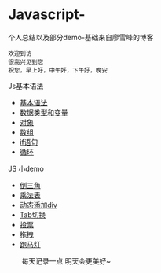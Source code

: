 # Javascript-
个人总结以及部分demo-基础来自廖雪峰的博客

    欢迎到访  
    很高兴见到您  
    祝您，早上好，中午好，下午好，晚安  

Js基本语法

* [基本语法](https://github.com/hongxinzz/Javascript-/blob/master/cn/Javascript%E5%9F%BA%E6%9C%AC%E8%AF%AD%E6%B3%95.html)
* [数据类型和变量](https://github.com/hongxinzz/Javascript-/blob/master/cn/Javascript%E6%95%B0%E6%8D%AE%E7%B1%BB%E5%9E%8B%E5%92%8C%E5%8F%98%E9%87%8F.html)
* [对象](https://github.com/hongxinzz/Javascript-/blob/master/cn/javascript%E5%AF%B9%E8%B1%A1.html)
* [数组](https://github.com/hongxinzz/Javascript-/blob/master/cn/javascript%E6%95%B0%E7%BB%84.html)
* [if语句](https://github.com/hongxinzz/Javascript-/blob/master/cn/javascript%E6%9D%A1%E4%BB%B6%E5%88%A4%E6%96%AD.html)
* [循环](https://github.com/hongxinzz/Javascript-/blob/master/cn/javascript%E5%BE%AA%E7%8E%AF.html)

JS 小demo
* [倒三角](https://github.com/hongxinzz/Javascript-/blob/master/cn/%E5%80%92%E4%B8%89%E8%A7%92.html)
* [乘法表](https://github.com/hongxinzz/Javascript-/blob/master/cn/%E4%B9%9D%E4%B9%9D%E4%B9%98%E6%B3%95%E8%A1%A8.html)
* [动态添加div](https://github.com/hongxinzz/Javascript-/blob/master/cn/%E6%B7%BB%E5%8A%A01000%E4%B8%AAdiv.html)
* [Tab切换](https://github.com/hongxinzz/Javascript-/blob/master/cn/tab%E5%88%87%E6%8D%A2.html)
* [投票](https://github.com/hongxinzz/Javascript/blob/master/cn/%E6%8A%95%E7%A5%A8.html)
* [拖拽](https://github.com/hongxinzz/Javascript/blob/master/cn/%E6%8B%96%E6%8B%BD.html)
* [跑马灯](https://github.com/hongxinzz/Javascript/blob/master/cn/%E8%B7%91%E9%A9%AC%E7%81%AF.html)


        每天记录一点
        明天会更美好~
